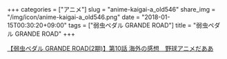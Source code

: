 +++
categories = ["アニメ"]
slug = "anime-kaigai-a_old546"
share_img = "/img/icon/anime-kaigai-a_old546.png"
date = "2018-01-15T00:30:20+09:00"
tags = ["弱虫ペダル GRANDE ROAD"]
title = "弱虫ペダル GRANDE ROAD"
+++



<a href="http://heidi.blog.jp/archives/18364807.html" rel="nofollow" target="_blank" title="【弱虫ペダル GRANDE ROAD(2期)】第10話 海外の感想　野球アニメだああ">【弱虫ペダル GRANDE ROAD(2期)】第10話 海外の感想　野球アニメだああ</a>

